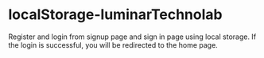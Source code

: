 # localStorage-luminarTechnolab
Register and login from signup page and sign in page using local storage. If the login is successful, you will be redirected to the home page.

